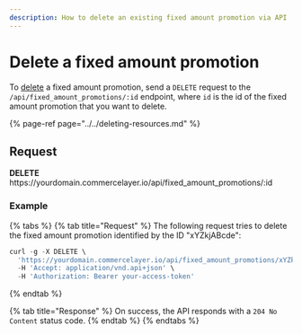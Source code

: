 ```yaml
---
description: How to delete an existing fixed amount promotion via API
---
```


# Delete a fixed amount promotion

To <a href="https://docs.commercelayer.io/developers/deleting-resources" target="_blank">delete</a> a fixed amount promotion, send a `DELETE` request to the `/api/fixed_amount_promotions/:id` endpoint, where `id` is the id of the fixed amount promotion that you want to delete.

{% page-ref page="../../deleting-resources.md" %}

## Request

**DELETE** https://<i></i>yourdomain.commercelayer.io/api/fixed_amount_promotions/:id

### Example

{% tabs %}
{% tab title="Request" %}
The following request tries to delete the fixed amount promotion identified by the ID "xYZkjABcde":

```javascript
curl -g -X DELETE \
  'https://yourdomain.commercelayer.io/api/fixed_amount_promotions/xYZkjABcde' \
  -H 'Accept: application/vnd.api+json' \
  -H 'Authorization: Bearer your-access-token'
```
{% endtab %}

{% tab title="Response" %}
On success, the API responds with a `204 No Content` status code.
{% endtab %}
{% endtabs %}

